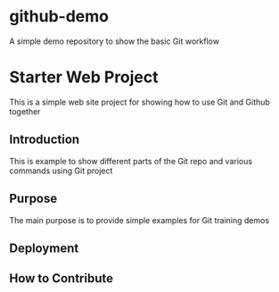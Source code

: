 # github-demo
A simple demo repository to show the basic Git workflow

# Starter Web Project

This is a simple web site project for showing how to use Git and Github together

## Introduction

This is example to show different parts of the Git repo and various commands using Git project

## Purpose

The main purpose is to provide simple examples for Git training demos

## Deployment

## How to Contribute
